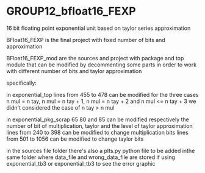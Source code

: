 # GROUP12_bfloat16_FEXP
16 bit floating point exponential unit based on taylor series approximation

BFloat16_FEXP is the final project with fixed number of bits and approximation

BFloat16_FEXP_mod are the sources and project with package and top module that can be modified by decommenting some parts in order to work with different
number of bits and taylor approximation

specifically:

in exponential_top lines from 455 to 478 can be modified for the three cases n mul = n tay, n mul = n tay + 1, n mul = n tay + 2 and n mul <= n tay + 3
we didn't considered the case of n tay > n mul

in exponential_pkg_scrap 65 80 and 85 can be modified respectively the number of bit of multiplication, taylor and the level of taylor approximation
lines from 240 to 398 can be modified to change multiplication bits
lines from 501 to 1056 can be modified to change taylor bits

in the sources file folder there's also a plts.py python file to be added inthe same folder where data_file and wrong_data_file are stored if using
exponential_tb3 or exponential_tb3 to see the error graphic 
